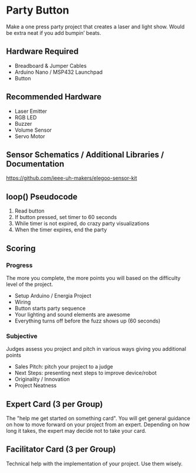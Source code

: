 # Party Button
Make a one press party project  that creates a laser and light show. Would be extra neat if you add bumpin’ beats.

## Hardware Required
- Breadboard & Jumper Cables
- Arduino Nano / MSP432 Launchpad
- Button

## Recommended Hardware
- Laser Emitter
- RGB LED
- Buzzer
- Volume Sensor
- Servo Motor

## Sensor Schematics / Additional Libraries / Documentation
https://github.com/ieee-uh-makers/elegoo-sensor-kit

## loop() Pseudocode
1. Read button
2. If button pressed, set timer to 60 seconds
3. While timer is not expired, do crazy party visualizations
4. When the timer expires, end the party

## Scoring

### Progress
The more you complete, the more points you will based on the difficulty level of the project.
- Setup Arduino / Energia Project
- Wiring
- Button starts party sequence
- Your lighting and sound elements are awesome
- Everything turns off before the fuzz shows up (60 seconds)

### Subjective
Judges assess you project and pitch in various ways giving you additional points
- Sales Pitch: pitch your project to a judge
- Next Steps: presenting next steps to improve device/robot
- Originality / Innovation
- Project Neatness

## Expert Card (3 per Group)
The "help me get started on something card". You will get general guidance on how to move forward on your project from an expert. Depending on how long it takes, the expert may decide not to take your card.

## Facilitator Card (3 per Group)
Technical help with the implementation of your project. Use them wisely.
